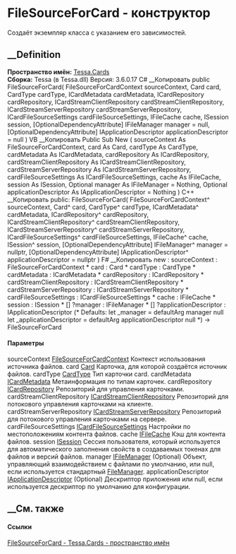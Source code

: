 # FileSourceForCard - конструктор
Создаёт экземпляр класса с указанием его зависимостей.
## __Definition
 **Пространство имён:** [Tessa.Cards](N_Tessa_Cards.htm)  
 **Сборка:** Tessa (в Tessa.dll) Версия: 3.6.0.17
C# __Копировать
     public FileSourceForCard(
    	FileSourceForCardContext sourceContext,
    	Card card,
    	CardType cardType,
    	ICardMetadata cardMetadata,
    	ICardRepository cardRepository,
    	ICardStreamClientRepository cardStreamClientRepository,
    	ICardStreamServerRepository cardStreamServerRepository,
    	ICardFileSourceSettings cardFileSourceSettings,
    	IFileCache cache,
    	ISession session,
    	[OptionalDependencyAttribute] IFileManager manager = null,
    	[OptionalDependencyAttribute] IApplicationDescriptor applicationDescriptor = null
    )
VB __Копировать
     Public Sub New ( 
    	sourceContext As FileSourceForCardContext,
    	card As Card,
    	cardType As CardType,
    	cardMetadata As ICardMetadata,
    	cardRepository As ICardRepository,
    	cardStreamClientRepository As ICardStreamClientRepository,
    	cardStreamServerRepository As ICardStreamServerRepository,
    	cardFileSourceSettings As ICardFileSourceSettings,
    	cache As IFileCache,
    	session As ISession,
    	<OptionalDependencyAttribute> Optional manager As IFileManager = Nothing,
    	<OptionalDependencyAttribute> Optional applicationDescriptor As IApplicationDescriptor = Nothing
    )
C++ __Копировать
     public:
    FileSourceForCard(
    	FileSourceForCardContext^ sourceContext, 
    	Card^ card, 
    	CardType^ cardType, 
    	ICardMetadata^ cardMetadata, 
    	ICardRepository^ cardRepository, 
    	ICardStreamClientRepository^ cardStreamClientRepository, 
    	ICardStreamServerRepository^ cardStreamServerRepository, 
    	ICardFileSourceSettings^ cardFileSourceSettings, 
    	IFileCache^ cache, 
    	ISession^ session, 
    	[OptionalDependencyAttribute] IFileManager^ manager = nullptr, 
    	[OptionalDependencyAttribute] IApplicationDescriptor^ applicationDescriptor = nullptr
    )
F# __Копировать
     new : 
            sourceContext : FileSourceForCardContext * 
            card : Card * 
            cardType : CardType * 
            cardMetadata : ICardMetadata * 
            cardRepository : ICardRepository * 
            cardStreamClientRepository : ICardStreamClientRepository * 
            cardStreamServerRepository : ICardStreamServerRepository * 
            cardFileSourceSettings : ICardFileSourceSettings * 
            cache : IFileCache * 
            session : ISession * 
            [<OptionalDependencyAttribute>] ?manager : IFileManager * 
            [<OptionalDependencyAttribute>] ?applicationDescriptor : IApplicationDescriptor 
    (* Defaults:
            let _manager = defaultArg manager null
            let _applicationDescriptor = defaultArg applicationDescriptor null
    *)
    -> FileSourceForCard
#### Параметры
sourceContext
[FileSourceForCardContext](T_Tessa_Cards_FileSourceForCardContext.htm)
    Контекст использования источника файлов.
card [Card](T_Tessa_Cards_Card.htm)
    Карточка, для которой создаётся источник файлов.
cardType [CardType](T_Tessa_Cards_CardType.htm)
    Тип карточки card.
cardMetadata [ICardMetadata](T_Tessa_Cards_ICardMetadata.htm)
    Метаинформация по типам карточек.
cardRepository [ICardRepository](T_Tessa_Cards_ICardRepository.htm)
    Репозиторий для управления карточками.
cardStreamClientRepository
[ICardStreamClientRepository](T_Tessa_Cards_ICardStreamClientRepository.htm)
    Репозиторий для потокового управления карточками на клиенте.
cardStreamServerRepository
[ICardStreamServerRepository](T_Tessa_Cards_ICardStreamServerRepository.htm)
    Репозиторий для потокового управления карточками на сервере.
cardFileSourceSettings
[ICardFileSourceSettings](T_Tessa_Cards_ICardFileSourceSettings.htm)
    Настройки по местоположениям контента файлов.
cache [IFileCache](T_Tessa_Files_IFileCache.htm)
    Кэш для контента файлов.
session [ISession](T_Tessa_Platform_Runtime_ISession.htm)
     Сессия пользователя, который используется для автоматического заполнения свойств в создаваемых токенах для файлов и версий файлов. 
manager [IFileManager](T_Tessa_Files_IFileManager.htm) (Optional)
     Объект, управляющий взаимодействием с файлами по умолчанию, или null, если используется стандартный [FileManager](T_Tessa_Files_FileManager.htm). 
applicationDescriptor
[IApplicationDescriptor](T_Tessa_Platform_Runtime_IApplicationDescriptor.htm)
(Optional)
     Дескриптор приложения или null, если используется дескриптор по умолчанию для конфигурации. 
## __См. также
#### Ссылки
[FileSourceForCard - ](T_Tessa_Cards_FileSourceForCard.htm)
[Tessa.Cards - пространство имён](N_Tessa_Cards.htm)

